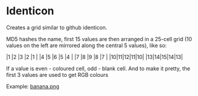 # Identicon

Creates a grid similar to github identicon.

MD5 hashes the name, first 15 values are then arranged in a 25-cell grid
(10 values on the left are mirrored along the central 5 values),
like so:

|1 |2 |3 |2 |1 |
|4 |5 |6 |5 |4 |
|7 |8 |9 |8 |7 |
|10|11|12|11|10|
|13|14|15|14|13|

If a value is even - coloured cell, odd - blank cell.
And to make it pretty, the first 3 values are used to get RGB colours

Example: [banana.png](./banana.png)
